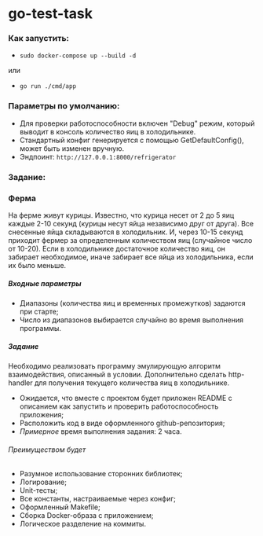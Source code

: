 # go-test-task

### Как запустить:

- `sudo docker-compose up --build -d`

или

- `go run ./cmd/app`


### Параметры по умолчанию:
- Для проверки работоспособности включен "Debug" режим, который выводит в консоль количество яиц в холодильнике.
- Стандартный конфиг генерируется с помощью GetDefaultConfig(), может быть изменен вручную.
- Эндпоинт: `http://127.0.0.1:8000/refrigerator`


### Задание:

### Ферма

На ферме живут курицы.
Известно, что курица несет от 2 до 5 яиц каждые 2-10 секунд (курицы несут яйца независимо друг от друга).
Все снесенные яйца складываются в холодильник. И, через 10-15 секунд приходит фермер за определенным количеством яиц (случайное число от 10-20). Если в холодильнике достаточное количество яиц, он забирает необходимое, иначе забирает все яйца из холодильника, если их было меньше.

##### Входные параметры
- Диапазоны (количества яиц и временных промежутков) задаются при старте;
- Число из диапазонов выбирается случайно во время выполнения программы.

##### Задание
Необходимо реализовать программу эмулирующую алгоритм взаимодействия, описанный в условии. Дополнительно сделать http-handler для получения текущего количества яиц в холодильнике.

- Ожидается, что вместе с проектом будет приложен README с описанием как запустить и проверить работоспособность приложения;
- Расположить код в виде оформленного github-репозитория;
- *Примерное* время выполнения задания: 2 часа.

###### Преимуществом будет
- Разумное использование сторонних библиотек;
- Логирование;
- Unit-тесты;
- Все константы, настраиваемые через конфиг;
- Оформленный Makefile;
- Сборка Docker-образа с приложением;
- Логическое разделение на коммиты.